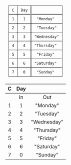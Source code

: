 ```text
 ┌───┬─────╥─────────────┐
 │ C │ Day ║             │
 ╞═══╪═════╬═════════════╡
 │ 1 │  1  ║  "Monday"   │
 ├───┼─────╫─────────────┤
 │ 2 │  2  ║  "Tuesday"  │
 ├───┼─────╫─────────────┤
 │ 3 │  3  ║ "Wednesday" │
 ├───┼─────╫─────────────┤
 │ 4 │  4  ║ "Thursday"  │
 ├───┼─────╫─────────────┤
 │ 5 │  5  ║  "Friday"   │
 ├───┼─────╫─────────────┤
 │ 6 │  6  ║ "Saturday"  │
 ├───┼─────╫─────────────┤
 │ 7 │  0  ║  "Sunday"   │
 └───┴─────╨─────────────┘
```

| C | Day |             |
|:-:|:---:|:-----------:|
|   | In  |     Out     |
| 1 |  1  |  "Monday"   |
| 2 |  2  |  "Tuesday"  |
| 3 |  3  | "Wednesday" |
| 4 |  4  | "Thursday"  |
| 5 |  5  |  "Friday"   |
| 6 |  6  | "Saturday"  |
| 7 |  0  |  "Sunday"   | 
